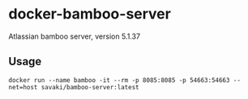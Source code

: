 # docker-bamboo-server
Atlassian bamboo server, version 5.1.37

## Usage

```
docker run --name bamboo -it --rm -p 8085:8085 -p 54663:54663 --net=host savaki/bamboo-server:latest
```
